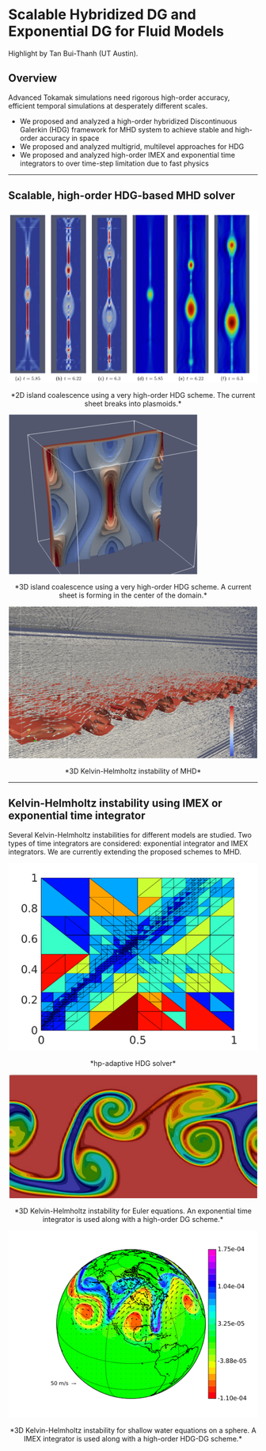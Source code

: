 # Scalable Hybridized DG and Exponential DG for Fluid Models
Highlight by Tan Bui-Thanh (UT Austin).


## Overview

Advanced Tokamak simulations need rigorous high-order accuracy, efficient temporal simulations at desperately different scales.

* We proposed and analyzed a high-order hybridized Discontinuous Galerkin (HDG) framework for MHD system to achieve stable and high-order accuracy in space
* We proposed and analyzed multigrid, multilevel approaches for HDG
* We proposed and analyzed high-order IMEX and exponential time integrators  to over time-step limitation due to fast physics
 

----

## Scalable, high-order HDG-based MHD solver

[![](img/gallery/2d-ic.png)](img/gallery/2d-ic.mp4)
<div align="center">*2D island coalescence using a very high-order HDG scheme. The current sheet breaks into plasmoids.*</div>

[![](img/gallery/3d-ic.png)](img/gallery/3d-ic.mp4)
<div align="center">*3D island coalescence using a very high-order HDG scheme. A current sheet is forming in the center of the domain.*</div>

[![](img/gallery/kh-mhd.png)](img/gallery/kh-mhd.mp4)
<div align="center">*3D Kelvin-Helmholtz instability of MHD*</div>

----

## Kelvin-Helmholtz instability using IMEX or exponential time integrator 

Several Kelvin-Helmholtz instabilities for different models are studied. 
Two types of time integrators are considered: exponential integrator and IMEX integrators.
We are currently extending the proposed schemes to MHD.

![](img/gallery/hp-HDG.png)
<div align="center">*hp-adaptive HDG solver*</div>

[![](img/gallery/kh-euler.png)](img/gallery/epi2-Cr5-1em7.mp4)
<div align="center">*3D Kelvin-Helmholtz instability for Euler equations. An exponential time integrator is used along with a high-order DG scheme.*</div>

[![](img/gallery/hdg-dg-kh.png)](img/gallery/KelvinHelmholtzInstabilityForShallowWaterOnTheEarth.mp4)
<div align="center">*3D Kelvin-Helmholtz instability for shallow water equations on a sphere. A IMEX integrator is used along with a high-order HDG-DG scheme.*</div>


<script type="text/x-mathjax-config">MathJax.Hub.Config({TeX: {equationNumbers: {autoNumber: "all"}}, tex2jax: {inlineMath: [['$','$']]}});</script>
<script type="text/javascript" src="https://cdnjs.cloudflare.com/ajax/libs/mathjax/2.7.2/MathJax.js?config=TeX-AMS_HTML"></script>
